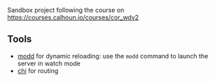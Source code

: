 Sandbox project following the course on https://courses.calhoun.io/courses/cor_wdv2

## Tools

- [modd](https://github.com/cortesi/modd) for dynamic reloading: use the `modd` command to launch the server in watch mode
- [chi](https://github.com/go-chi/chi) for routing